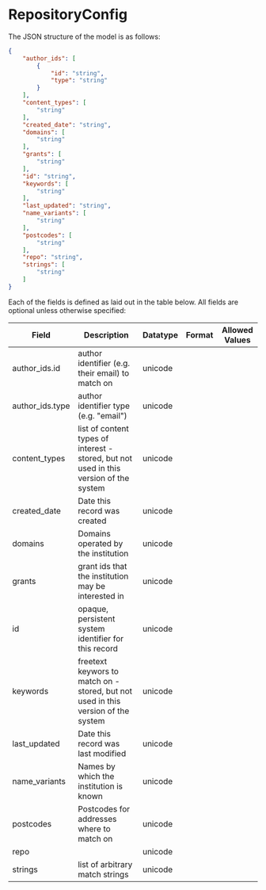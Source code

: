 # RepositoryConfig

The JSON structure of the model is as follows:

```json
{
    "author_ids": [
        {
            "id": "string", 
            "type": "string"
        }
    ], 
    "content_types": [
        "string"
    ], 
    "created_date": "string", 
    "domains": [
        "string"
    ], 
    "grants": [
        "string"
    ], 
    "id": "string", 
    "keywords": [
        "string"
    ], 
    "last_updated": "string", 
    "name_variants": [
        "string"
    ], 
    "postcodes": [
        "string"
    ], 
    "repo": "string", 
    "strings": [
        "string"
    ]
}
```

Each of the fields is defined as laid out in the table below.  All fields are optional unless otherwise specified:

| Field | Description | Datatype | Format | Allowed Values |
| ----- | ----------- | -------- | ------ | -------------- |
| author_ids.id | author identifier (e.g. their email) to match on | unicode |  |  |
| author_ids.type | author identifier type (e.g. "email") | unicode |  |  |
| content_types | list of content types of interest - stored, but not used in this version of the system | unicode |  |  |
| created_date | Date this record was created | unicode |  |  |
| domains | Domains operated by the institution | unicode |  |  |
| grants | grant ids that the institution may be interested in | unicode |  |  |
| id | opaque, persistent system identifier for this record | unicode |  |  |
| keywords | freetext keywors to match on - stored, but not used in this version of the system | unicode |  |  |
| last_updated | Date this record was last modified | unicode |  |  |
| name_variants | Names by which the institution is known | unicode |  |  |
| postcodes | Postcodes for addresses where to match on | unicode |  |  |
| repo |  | unicode |  |  |
| strings | list of arbitrary match strings | unicode |  |  |
